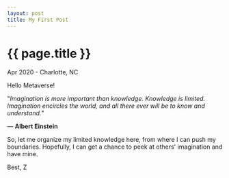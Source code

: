 ```yaml
---
layout: post
title: My First Post
---
```


{{ page.title }}
================

<p class="meta">Apr 2020 - Charlotte, NC</p>


Hello Metaverse!

"*Imagination is more important than knowledge. Knowledge is limited. Imagination encircles the world, and all there ever will be to know and understand.*"

― **Albert Einstein**

So, let me organize my limited knowledge here, from where I can push my boundaries. Hopefully, I can get a chance to peek at others' imagination and have mine.

Best,
Z
